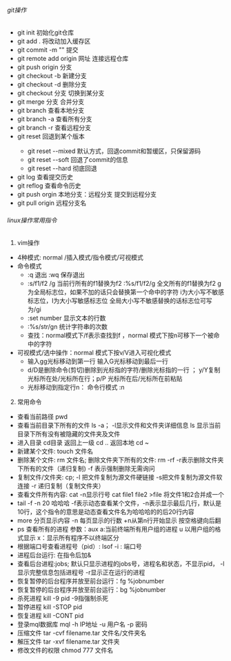 ######  git操作
- git  init  初始化git仓库
- git  add . 将改动加入缓存区
- git commit -m  "" 提交
- git remote add origin  网址  连接远程仓库
- git push origin 分支
- git checkout -b 新建分支
- git checkout -d 删除分支
- git checkout 分支 切换到某分支
- git merge 分支 合并分支
- git branch 查看本地分支
- git branch -a 查看所有分支
- git branch -r 查看远程分支
- git reset <commit id> 回退到某个版本
  - git reset --mixed <commit id> 默认方式，回退commit和暂缓区，只保留源码
  - git reset --soft <commit id> 回退了commit的信息
  - git reset --hard <commit id> 彻底回退
- git log 查看提交历史
- git reflog 查看命令历史
- git push orgin 本地分支：远程分支   提交到远程分支
- git pull  origin 远程分支名


###### linux操作常用指令
1. vim操作
- 4种模式: normal /插入模式/指令模式/可视模式
- 命令模式
  - :q 退出  :wq 保存退出
  - :s/f1/f2 /g  当前行所有的f1替换为f2   :%s/f1/f2/g  全文所有的f1替换为f2   g为全局标志位，如果不加的话只会替换第一个命中的字符    i为大小写不敏感标志位，I为大小写敏感标志位  全局大小写不敏感替换的话标志位可写为/gi  
  - :set number 显示文本的行数
  - :%s/str/gn 统计字符串的次数
  - 查找：normal模式下/f表示查找到f ，normal 模式下按n可移下一个被命中的字符
- 可视模式/选中操作：normal 模式下按v/V进入可视化模式 
  - 输入gg光标移动到第一行 输入G光标移动到最后一行  
  - d/D是删除命令(剪切)删除到光标指的字符/删除光标指的一行 ；  y/Y复制光标所在处/光标所在行；p/P 光标所在后/光标所在前粘贴
  - 光标移动到指定行n： 命令行模式 :n
2. 常用命令
- 查看当前路径  pwd 
- 查看当前目录下所有的文件 ls -a； -l显示文件和文件夹详细信息   ls 显示当前目录下所有没有被隐藏的文件夹及文件 
- 进入目录  cd目录  返回上一级 cd ..  返回本地 cd ~ 
- 新建某个文件:  touch 文件名
- 删除某个文件:  rm  文件名;   删除文件夹下所有的文件:  rm -rf  -r表示删除文件夹下所有的文件（递归复制)  -f 表示强制删除无需询问
- 复制文件/文件夹:  cp;  -l 把文件复制为源文件硬链接 -s把文件复制为源文件软连接 -r 递归复制（复制文件夹）
- 查看文件所有内容:  cat -n显示行号   cat file1 file2 >file 将文件1和2合并成一个
- tail -f -n 20 哈哈哈  -f表示动态查看某个文件，-n表示显示最后几行，默认是10行，这个指令的意思是动态查看文件名为哈哈哈的的后20行内容
- more 分页显示内容 -n 每页显示的行数 +n从第n行开始显示  按空格键向后翻
- ps 查看所有的进程  参数：aux a:当前终端所有用户组的进程  u 以用户组的格式显示 x：显示所有程序不以终端区分
- 根据端口号查看进程号（pid）:  lsof -i : 端口号 
- 进程后台运行: 在指令后加&
- 查看后台进程:jobs; 默认只显示进程的jobs号，进程名和状态，不显示pid， -l显示完整信息包括进程号 -r显示正在运行的进程
- 恢复暂停的后台程序并放至前台运行：fg %jobnumber
- 恢复暂停的后台程序并放至前台运行：bg %jobnumber  
- 杀死进程  kill -9  pid  -9指强制杀死
- 暂停进程 kill -STOP pid
- 恢复进程 kill -CONT pid
- 登录mql数据库  mql -h  IP地址  -u 用户名  -p 密码
- 压缩文件 tar -cvf  filename.tar  文件名/文件夹名
- 解压文件 tar -xvf filename.tar  文件夹
- 修改文件的权限 chmod 777 文件名